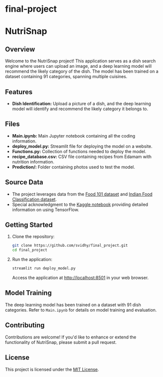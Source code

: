 # final-project

# NutriSnap

## Overview

Welcome to the NutriSnap project! This application serves as a dish search engine where users can upload an image, and a deep learning model will recommend the likely category of the dish. The model has been trained on a dataset containing 91 categories, spanning multiple cuisines.

## Features

- **Dish Identification:** Upload a picture of a dish, and the deep learning model will identify and recommend the likely category it belongs to.

## Files

- **Main.ipynb:** Main Jupyter notebook containing all the coding information.
- **deploy_model.py:** Streamlit file for deploying the model on a website.
- **Functions.py:** Collection of functions needed to deploy the model.
- **recipe_database.csv:** CSV file containing recipes from Edamam with nutrition information.
- **Prediction/:** Folder containing photos used to test the model.

## Source Data

- The project leverages data from the [Food 101 dataset](https://www.kaggle.com/datasets/kmader/food41/data) and [Indian Food Classification dataset](https://www.kaggle.com/datasets/theeyeschico/indian-food-classification).
- Special acknowledgment to the [Kaggle notebook](https://www.kaggle.com/code/theeyeschico/food-classification-using-tensorflow) providing detailed information on using TensorFlow.

## Getting Started

1. Clone the repository:

    ```bash
    git clone https://github.com/svidhy/final_project.git
    cd final_project
    ```

2. Run the application:

    ```bash
    streamlit run deploy_model.py
    ```

    Access the application at [http://localhost:8501](http://localhost:8501) in your web browser.

## Model Training

The deep learning model has been trained on a dataset with 91 dish categories. Refer to `Main.ipynb` for details on model training and evaluation.

## Contributing

Contributions are welcome! If you'd like to enhance or extend the functionality of NutriSnap, please submit a pull request.

## License

This project is licensed under the [MIT License](LICENSE).
